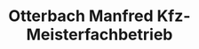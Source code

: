 ---
title: "Otterbach Manfred Kfz-Meisterfachbetrieb"
url: /soest/otterbach-manfred-kfz-meisterfachbetrieb/
shop: Autowerkstatt
---
